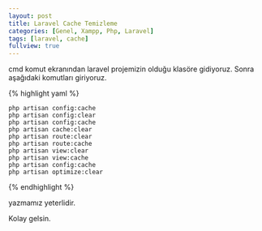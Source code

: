 ```yaml
---
layout: post
title: Laravel Cache Temizleme
categories: [Genel, Xampp, Php, Laravel]
tags: [laravel, cache]
fullview: true
---
```


cmd komut ekranından laravel projemizin olduğu klasöre gidiyoruz.
Sonra aşağıdaki komutları giriyoruz.

{% highlight yaml %}

    
    php artisan config:cache
    php artisan config:clear
    php artisan config:cache
    php artisan cache:clear
    php artisan route:clear
    php artisan route:cache
    php artisan view:clear
    php artisan view:cache
    php artisan config:cache
    php artisan optimize:clear 

{% endhighlight %}

yazmamız yeterlidir.

Kolay gelsin.

